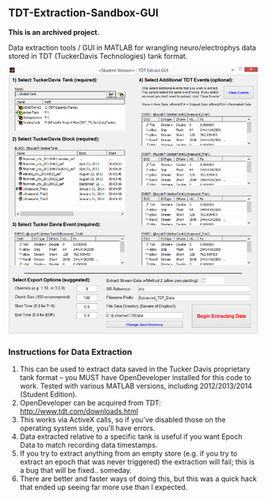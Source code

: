 ## TDT-Extraction-Sandbox-GUI

**This is an archived project.**

Data extraction tools / GUI in MATLAB for wrangling neuro/electrophys data stored in TDT (TuckerDavis Technologies) tank format.

![](tdtextract_1.png)

### Instructions for Data Extraction

1. This can be used to extract data saved in the Tucker Davis proprietary tank format – you MUST have OpenDeveloper installed for this code to work. Tested with various MATLAB versions, including 2012/2013/2014 (Student Edition).
2. OpenDeveloper can be acquired from TDT: http://www.tdt.com/downloads.html
3. This works via ActiveX calls, so if you’ve disabled those on the operating system side, you’ll have errors.
4. Data extracted relative to a specific tank is useful if you want Epoch Data to match recording data timestamps.
5. If you try to extract anything from an empty store (e.g. if you try to extract an epoch that was never triggered) the extraction will fail; this is a bug that will be fixed.. someday.
6. There are better and faster ways of doing this, but this was a quick hack that ended up seeing far more use than I expected.
